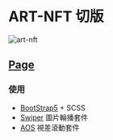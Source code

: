 # ART-NFT 切版
<img src="https://i.imgur.com/L6EeLLR.png" alt='art-nft' />


## [Page](https://narrowd4c.github.io/art-nft/)

### 使用 
+ [BootStrap5](https://getbootstrap.com/) + SCSS
+ [Swiper](https://swiperjs.com/) 圖片輪播套件
+ [AOS](https://michalsnik.github.io/aos/) 視差滾動套件
